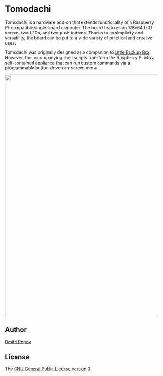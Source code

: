 # Tomodachi

Tomodachi is a hardware add-on that extends functionality of a Raspberry Pi-compatible single-board computer. The board features an 128x64 LCD screen, two LEDs, and two push buttons. Thanks to its simplicity and versatility, the board can be put to a wide variety of practical and creative uses.

Tomodachi was originally designed as a companion to [Little Backup Box](https://github.com/dmpop/little-backup-box). However, the accompanying shell scripts transform the Raspberry Pi into a self-contained appliance that can run custom commands via a programmable button-driven on-screen menu.

<img src="https://i.imgur.com/N8ZOskp.jpg" width="800"/>

## Author

[Dmitri Popov](https://www.tokyoma.de/)

## License

The [GNU General Public License version 3](http://www.gnu.org/licenses/gpl-3.0.en.html)

